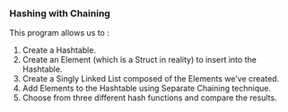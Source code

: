 ### Hashing with Chaining

This program allows us to :
1. Create a Hashtable.
2. Create an Element (which is a Struct in reality) to insert into the Hashtable.
3. Create a Singly Linked List composed of the Elements we've created.
4. Add Elements to the Hashtable using Separate Chaining technique.
5. Choose from three different hash functions and compare the results.

